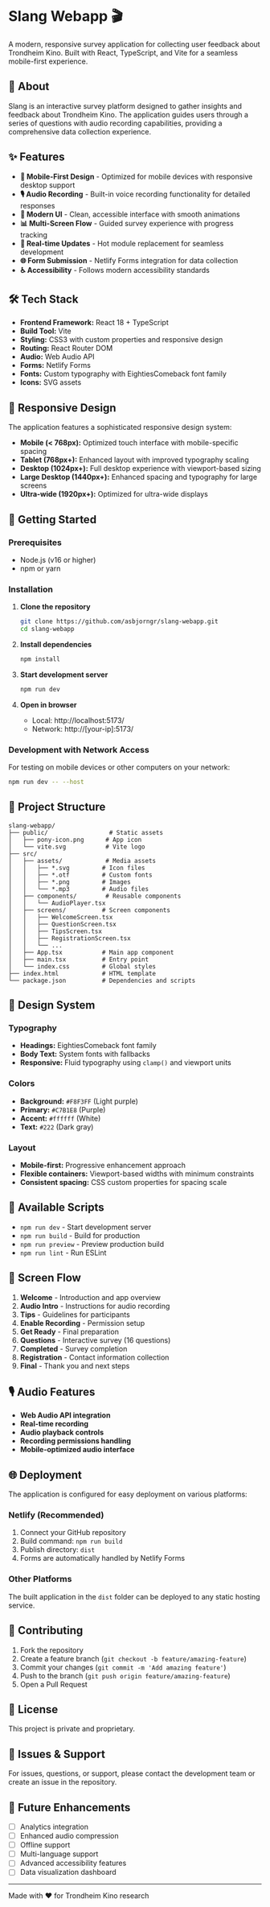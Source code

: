 # Slang Webapp 🎬

A modern, responsive survey application for collecting user feedback about Trondheim Kino. Built with React, TypeScript, and Vite for a seamless mobile-first experience.

## 🎯 About

Slang is an interactive survey platform designed to gather insights and feedback about Trondheim Kino. The application guides users through a series of questions with audio recording capabilities, providing a comprehensive data collection experience.

## ✨ Features

- **📱 Mobile-First Design** - Optimized for mobile devices with responsive desktop support
- **🎙️ Audio Recording** - Built-in voice recording functionality for detailed responses
- **🎨 Modern UI** - Clean, accessible interface with smooth animations
- **📊 Multi-Screen Flow** - Guided survey experience with progress tracking
- **🔄 Real-time Updates** - Hot module replacement for seamless development
- **🌐 Form Submission** - Netlify Forms integration for data collection
- **♿ Accessibility** - Follows modern accessibility standards

## 🛠️ Tech Stack

- **Frontend Framework:** React 18 + TypeScript
- **Build Tool:** Vite
- **Styling:** CSS3 with custom properties and responsive design
- **Routing:** React Router DOM
- **Audio:** Web Audio API
- **Forms:** Netlify Forms
- **Fonts:** Custom typography with EightiesComeback font family
- **Icons:** SVG assets

## 📱 Responsive Design

The application features a sophisticated responsive design system:

- **Mobile (< 768px):** Optimized touch interface with mobile-specific spacing
- **Tablet (768px+):** Enhanced layout with improved typography scaling
- **Desktop (1024px+):** Full desktop experience with viewport-based sizing
- **Large Desktop (1440px+):** Enhanced spacing and typography for large screens
- **Ultra-wide (1920px+):** Optimized for ultra-wide displays

## 🚀 Getting Started

### Prerequisites

- Node.js (v16 or higher)
- npm or yarn

### Installation

1. **Clone the repository**
   ```bash
   git clone https://github.com/asbjorngr/slang-webapp.git
   cd slang-webapp
   ```

2. **Install dependencies**
   ```bash
   npm install
   ```

3. **Start development server**
   ```bash
   npm run dev
   ```

4. **Open in browser**
   - Local: http://localhost:5173/
   - Network: http://[your-ip]:5173/

### Development with Network Access

For testing on mobile devices or other computers on your network:

```bash
npm run dev -- --host
```

## 📁 Project Structure

```
slang-webapp/
├── public/                 # Static assets
│   ├── pony-icon.png      # App icon
│   └── vite.svg           # Vite logo
├── src/
│   ├── assets/            # Media assets
│   │   ├── *.svg         # Icon files
│   │   ├── *.otf         # Custom fonts
│   │   ├── *.png         # Images
│   │   └── *.mp3         # Audio files
│   ├── components/        # Reusable components
│   │   └── AudioPlayer.tsx
│   ├── screens/          # Screen components
│   │   ├── WelcomeScreen.tsx
│   │   ├── QuestionScreen.tsx
│   │   ├── TipsScreen.tsx
│   │   ├── RegistrationScreen.tsx
│   │   └── ...
│   ├── App.tsx           # Main app component
│   ├── main.tsx          # Entry point
│   └── index.css         # Global styles
├── index.html            # HTML template
└── package.json          # Dependencies and scripts
```

## 🎨 Design System

### Typography
- **Headings:** EightiesComeback font family
- **Body Text:** System fonts with fallbacks
- **Responsive:** Fluid typography using `clamp()` and viewport units

### Colors
- **Background:** `#F8F3FF` (Light purple)
- **Primary:** `#C7B1E8` (Purple)
- **Accent:** `#ffffff` (White)
- **Text:** `#222` (Dark gray)

### Layout
- **Mobile-first:** Progressive enhancement approach
- **Flexible containers:** Viewport-based widths with minimum constraints
- **Consistent spacing:** CSS custom properties for spacing scale

## 🔧 Available Scripts

- `npm run dev` - Start development server
- `npm run build` - Build for production
- `npm run preview` - Preview production build
- `npm run lint` - Run ESLint

## 📱 Screen Flow

1. **Welcome** - Introduction and app overview
2. **Audio Intro** - Instructions for audio recording
3. **Tips** - Guidelines for participants
4. **Enable Recording** - Permission setup
5. **Get Ready** - Final preparation
6. **Questions** - Interactive survey (16 questions)
7. **Completed** - Survey completion
8. **Registration** - Contact information collection
9. **Final** - Thank you and next steps

## 🎙️ Audio Features

- **Web Audio API integration**
- **Real-time recording**
- **Audio playback controls**
- **Recording permissions handling**
- **Mobile-optimized audio interface**

## 🌐 Deployment

The application is configured for easy deployment on various platforms:

### Netlify (Recommended)
1. Connect your GitHub repository
2. Build command: `npm run build`
3. Publish directory: `dist`
4. Forms are automatically handled by Netlify Forms

### Other Platforms
The built application in the `dist` folder can be deployed to any static hosting service.

## 🤝 Contributing

1. Fork the repository
2. Create a feature branch (`git checkout -b feature/amazing-feature`)
3. Commit your changes (`git commit -m 'Add amazing feature'`)
4. Push to the branch (`git push origin feature/amazing-feature`)
5. Open a Pull Request

## 📄 License

This project is private and proprietary.

## 🐛 Issues & Support

For issues, questions, or support, please contact the development team or create an issue in the repository.

## 🔮 Future Enhancements

- [ ] Analytics integration
- [ ] Enhanced audio compression
- [ ] Offline support
- [ ] Multi-language support
- [ ] Advanced accessibility features
- [ ] Data visualization dashboard

---

Made with ❤️ for Trondheim Kino research

